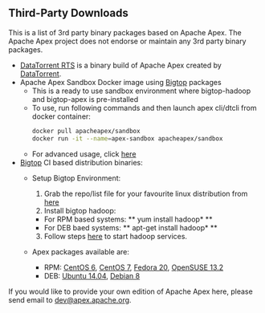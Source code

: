 ## Third-Party Downloads

This is a list of 3rd party binary packages based on Apache Apex. The Apache Apex project does not endorse or maintain any 3rd party binary packages.

- <a href="https://www.datatorrent.com/download/" rel="nofollow">DataTorrent RTS</a> is a binary build of Apache Apex created by <a href="https://www.datatorrent.com/" rel="nofollow">DataTorrent</a>.
- Apache Apex Sandbox Docker image using [Bigtop](http://bigtop.apache.org/) packages
  - This is a ready to use sandbox environment where bigtop-hadoop and bigtop-apex is pre-installed
  - To use, run following commands and then launch apex cli/dtcli from docker container:
    ```bash
    docker pull apacheapex/sandbox
    docker run -it --name=apex-sandbox apacheapex/sandbox
    ```
  - For advanced usage, click [here](https://hub.docker.com/r/apacheapex/sandbox/)
- [Bigtop](http://bigtop.apache.org/) CI based distribution binaries:
  - Setup Bigtop Environment:
    1. Grab the repo/list file for your favourite linux distribution from [here](http://www.apache.org/dist/bigtop/bigtop-1.1.0/repos/)
    2. Install bigtop hadoop:
      - For RPM based systems: ** yum install hadoop\* **
      - For DEB baed systems: ** apt-get install hadoop\* **
    3. Follow steps [here](https://cwiki.apache.org/confluence/display/BIGTOP/How+to+install+Hadoop+distribution+from+Bigtop+0.5.0#HowtoinstallHadoopdistributionfromBigtop0.5.0-RunningHadoop) to start hadoop services.

  - Apex packages available are:
    - RPM: [CentOS 6](https://ci.bigtop.apache.org/job/Bigtop-trunk-packages/BUILD_ENVIRONMENTS=centos-6,COMPONENTS=apex,label=docker-slave/lastSuccessfulBuild/artifact/output/apex/noarch/apex-3.3.0-1.el6.noarch.rpm), [CentOS 7](https://ci.bigtop.apache.org/job/Bigtop-trunk-packages/BUILD_ENVIRONMENTS=centos-7,COMPONENTS=apex,label=docker-slave/lastSuccessfulBuild/artifact/output/apex/noarch/apex-3.3.0-1.el7.centos.noarch.rpm), [Fedora 20](https://ci.bigtop.apache.org/job/Bigtop-trunk-packages/BUILD_ENVIRONMENTS=fedora-20,COMPONENTS=apex,label=docker-slave/lastSuccessfulBuild/artifact/output/apex/noarch/apex-3.3.0-1.fc20.noarch.rpm), [OpenSUSE 13.2](https://ci.bigtop.apache.org/job/Bigtop-trunk-packages/BUILD_ENVIRONMENTS=opensuse-13.2,COMPONENTS=apex,label=docker-slave/lastSuccessfulBuild/artifact/output/apex/noarch/apex-3.3.0-1.noarch.rpm) 
    - DEB: [Ubuntu 14.04](https://ci.bigtop.apache.org/job/Bigtop-trunk-packages/BUILD_ENVIRONMENTS=ubuntu-14.04,COMPONENTS=apex,label=docker-slave/lastSuccessfulBuild/artifact/output/apex/apex_3.3.0-1_all.deb), [Debian 8](https://ci.bigtop.apache.org/job/Bigtop-trunk-packages/BUILD_ENVIRONMENTS=debian-8,COMPONENTS=apex,label=docker-slave/lastSuccessfulBuild/artifact/output/apex/apex_3.3.0-1_all.)

If you would like to provide your own edition of Apache Apex here, please send email to [dev@apex.apache.org](mailto:dev@apex.apache.org).